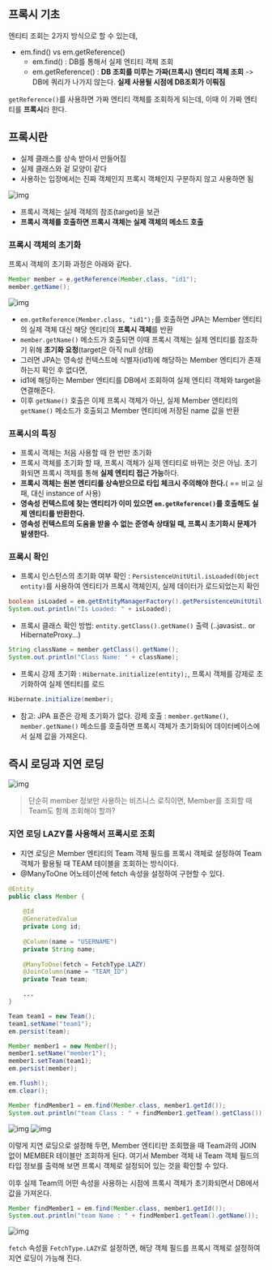 ## 프록시 기초

엔티티 조회는 2가지 방식으로 할 수 있는데,

- em.find() vs em.getReference()
  - em.find() : DB를 통해서 실제 엔티티 객체 조회
  - em.getReference() : **DB 조회를 미루는 가짜(프록시) 엔티티 객체 조회** -> DB에 쿼리가 나가지 않는다. **실제 사용될 시점에 DB조회가 이뤄짐**

`getReference()`를 사용하면 가짜 엔티티 객체를 조회하게 되는데, 이때 이 가짜 엔티티를 **프록시**라 한다.
 
## 프록시란

- 실제 클래스를 상속 받아서 만들어짐
- 실제 클래스와 겉 모양이 같다
- 사용하는 입장에서는 진짜 객체인지 프록시 객체인지 구분하지 않고 사용하면 됨

![img](https://github.com/mistyblue0302/TIL/blob/main/Image/JPA_Proxy.png)

- 프록시 객체는 실제 객체의 참조(target)을 보관
- **프록시 객체를 호출하면 프록시 객체는 실제 객체의 메소드 호출**

### 프록시 객체의 초기화 

프록시 객체의 초기화 과정은 아래와 같다.

~~~java
Member member = e.getReference(Member.class, "id1");
member.getName();
~~~

![img](https://github.com/mistyblue0302/TIL/blob/main/Image/JPA_Proxy2.png)

- `em.getReference(Member.class, "id1");`를 호출하면 JPA는 Member 엔티티의 실제 객체 대신 해당 엔티티의 **프록시 객체**를 반환
- `member.getName()` 메소드가 호출되면 이때 프록시 객체는 실제 엔티티를 참조하기 위해 **초기화 요청**(target은 아직 null 상태)
- 그러면 JPA는 영속성 컨텍스트에 식별자(id1)에 해당하는 Member 엔티티가 존재하는지 확인 후 없다면, 
- id1에 해당하는 Member 엔티티를 DB에서 조회하여 실제 엔티티 객체와 target을 연결해준다.
- 이후 `getName()` 호출은 이제 프록시 객체가 아닌, 실제 Member 엔티티의 `getName()` 메소드가 호출되고 Member 엔티티에 저장된 name 값을 반환

### 프록시의 특징

- 프록시 객체는 처음 사용할 때 한 번만 초기화
- 프록시 객체를 초기화 할 때, 프록시 객체가 실제 엔티티로 바뀌는 것은 아님. 초기화되면 프록시 객체를 통해 **실제 엔티티 접근 가능**하다.
- **프록시 객체는 원본 엔티티를 상속받으므로 타입 체크시 주의해야 한다.**( == 비교 실패, 대신 instance of 사용)
- **영속성 컨텍스트에 찾는 엔티티가 이미 있으면 `em.getReference()`를 호출해도 실제 엔티티를 반환한다.**
- **영속성 컨텍스트의 도움을 받을 수 없는 준영속 상태일 때, 프록시 초기화시 문제가 발생한다.**

### 프록시 확인

- 프록시 인스턴스의 초기화 여부 확인 : `PersistenceUnitUtil.isLoaded(Object entity)`를 사용하여 엔티티가 프록시 객체인지, 실제 데이터가 로드되었는지 확인
  
~~~java
boolean isLoaded = em.getEntityManagerFactory().getPersistenceUnitUtil().isLoaded(member);
System.out.println("Is Loaded: " + isLoaded);
~~~

- 프록시 클래스 확인 방법: `entity.getClass().getName()` 출력 (..javasist.. or HibernateProxy...)

~~~java
String className = member.getClass().getName();
System.out.println("Class Name: " + className);
~~~

- 프록시 강제 초기화 : `Hibernate.initialize(entity);`, 프록시 객체를 강제로 초기화하여 실제 엔티티를 로드

~~~java
Hibernate.initialize(member);
~~~

- 참고: JPA 표준은 강제 초기화가 없다. 강제 호출 : `member.getName()`, `member.getName()` 메소드를 호출하면 프록시 객체가 초기화되어 데이터베이스에서 실제 값을 가져온다.

## 즉시 로딩과 지연 로딩

![img](https://github.com/mistyblue0302/TIL/blob/main/Image/JPA_Proxy3.png)

> 단순히 member 정보만 사용하는 비즈니스 로직이면, Member를 조회할 때 Team도 함께 조회해야 할까?

### 지연 로딩 LAZY를 사용해서 프록시로 조회

- 지연 로딩은 Member 엔티티의 Team 객체 필드를 프록시 객체로 설정하여 Team 객체가 활용될 때 TEAM 테이블을 조회하는 방식이다.
- @ManyToOne 어노테이션에 fetch 속성을 설정하여 구현할 수 있다.
  
~~~java
@Entity
public class Member {
	
    @Id
    @GeneratedValue
    private Long id;
    
    @Column(name = "USERNAME")
    private String name;
    
    @ManyToOne(fetch = FetchType.LAZY)
    @JoinColumn(name = "TEAM_ID")
    private Team team;

    ...
}
~~~

~~~java
Team team1 = new Team();
team1.setName("team1");
em.persist(team);

Member member1 = new Member();
member1.setName("member1");
member1.setTeam(team1);
em.persist(member);

em.flush();
em.clear();

Member findMember1 = em.find(Member.class, member1.getId());
System.out.println("team Class : " + findMember1.getTeam().getClass());
~~~

![img](https://github.com/mistyblue0302/TIL/blob/main/Image/Lazy%20loading.png)
![img](https://github.com/mistyblue0302/TIL/blob/main/Image/Lazy%20loading2.png)

이렇게 지연 로딩으로 설정해 두면, Member 엔티티만 조회했을 때 Team과의 JOIN 없이 MEMBER 테이블만 조회하게 된다. 여기서 Member 객체 내 Team 객체 필드의 타입 정보를 출력해 보면 프록시 객체로 설정되어 있는 것을 확인할 수 있다.

이후 실제 Team의 어떤 속성을 사용하는 시점에 프록시 객체가 초기화되면서 DB에서 값을 가져온다.

~~~java
Member findMember1 = em.find(Member.class, member1.getId());
System.out.println("team Name : " + findMember1.getTeam().getName());
~~~

![img](https://github.com/mistyblue0302/TIL/blob/main/Image/Lazy%20loading3.png)

`fetch` 속성을 `FetchType.LAZY`로 설정하면, 해당 객체 필드를 프록시 객체로 설정하여 지연 로딩이 가능해 진다.
